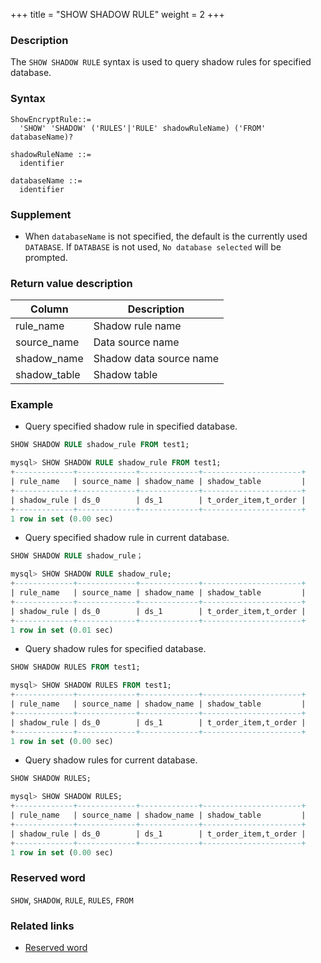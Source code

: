 +++
title = "SHOW SHADOW RULE"
weight = 2
+++

### Description

The `SHOW SHADOW RULE` syntax is used to query shadow rules for specified database.

### Syntax

```
ShowEncryptRule::=
  'SHOW' 'SHADOW' ('RULES'|'RULE' shadowRuleName) ('FROM' databaseName)?

shadowRuleName ::=
  identifier
  
databaseName ::=
  identifier
```

### Supplement

- When `databaseName` is not specified, the default is the currently used `DATABASE`. If `DATABASE` is not used, `No database selected` will be prompted.

### Return value description

| Column       | Description            |
| ------------ | ---------------------- |
| rule_name    | Shadow rule name       |
| source_name  | Data source name       |
| shadow_name  | Shadow data source name|
| shadow_table | Shadow table           |




### Example

- Query specified shadow rule in specified database.

```sql
SHOW SHADOW RULE shadow_rule FROM test1;
```

```sql
mysql> SHOW SHADOW RULE shadow_rule FROM test1;
+-------------+-------------+-------------+----------------------+
| rule_name   | source_name | shadow_name | shadow_table         |
+-------------+-------------+-------------+----------------------+
| shadow_rule | ds_0        | ds_1        | t_order_item,t_order |
+-------------+-------------+-------------+----------------------+
1 row in set (0.00 sec)
```

- Query specified shadow rule in current database.

```sql
SHOW SHADOW RULE shadow_rule；
```

```sql
mysql> SHOW SHADOW RULE shadow_rule;
+-------------+-------------+-------------+----------------------+
| rule_name   | source_name | shadow_name | shadow_table         |
+-------------+-------------+-------------+----------------------+
| shadow_rule | ds_0        | ds_1        | t_order_item,t_order |
+-------------+-------------+-------------+----------------------+
1 row in set (0.01 sec)
```

- Query shadow rules for specified database.

```sql
SHOW SHADOW RULES FROM test1;
```

```sql
mysql> SHOW SHADOW RULES FROM test1;
+-------------+-------------+-------------+----------------------+
| rule_name   | source_name | shadow_name | shadow_table         |
+-------------+-------------+-------------+----------------------+
| shadow_rule | ds_0        | ds_1        | t_order_item,t_order |
+-------------+-------------+-------------+----------------------+
1 row in set (0.00 sec)
```

- Query shadow rules for current database.

```sql
SHOW SHADOW RULES;
```

```sql
mysql> SHOW SHADOW RULES;
+-------------+-------------+-------------+----------------------+
| rule_name   | source_name | shadow_name | shadow_table         |
+-------------+-------------+-------------+----------------------+
| shadow_rule | ds_0        | ds_1        | t_order_item,t_order |
+-------------+-------------+-------------+----------------------+
1 row in set (0.00 sec)
```
### Reserved word

`SHOW`, `SHADOW`, `RULE`, `RULES`, `FROM`

### Related links

- [Reserved word](/en/reference/distsql/syntax/reserved-word/)
